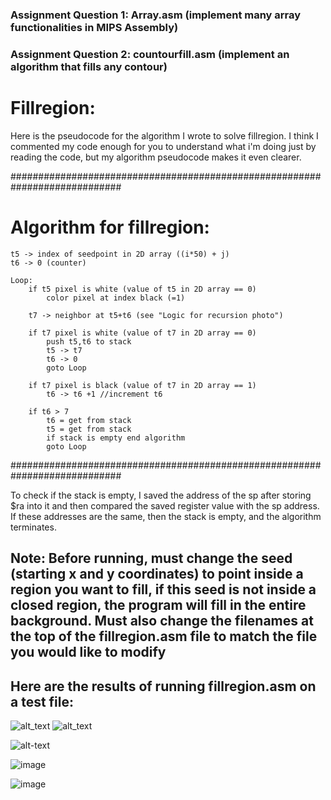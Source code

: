 ### Assignment Question 1: Array.asm (implement many array functionalities in MIPS Assembly)
### Assignment Question 2: countourfill.asm (implement an algorithm that fills any contour)

# Fillregion: 
Here is the pseudocode for the algorithm I wrote to solve fillregion. 
I think I commented my code enough for you to understand what i'm doing
just by reading the code, but my algorithm pseudocode makes it even clearer.

############################################################################
# Algorithm for fillregion:

``` 
t5 -> index of seedpoint in 2D array ((i*50) + j)
t6 -> 0 (counter)

Loop:
	if t5 pixel is white (value of t5 in 2D array == 0) 
		color pixel at index black (=1)
		
	t7 -> neighbor at t5+t6 (see "Logic for recursion photo")
		
	if t7 pixel is white (value of t7 in 2D array == 0)
		push t5,t6 to stack
		t5 -> t7
		t6 -> 0
		goto Loop
		
	if t7 pixel is black (value of t7 in 2D array == 1)
		t6 -> t6 +1	//increment t6
		
	if t6 > 7
		t6 = get from stack
		t5 = get from stack
		if stack is empty end algorithm
		goto Loop
```
		
############################################################################

To check if the stack is empty, I saved the address of the sp after storing $ra into it
and then compared the saved register value with the sp address. If these addresses are 
the same, then the stack is empty, and the algorithm terminates.

## Note: Before running, must change the seed (starting x and y coordinates) to point inside a region you want to fill, if this seed is not inside a closed region, the program will fill in the entire background. Must also change the filenames at the top of the fillregion.asm file to match the file you would like to modify

## Here are the results of running fillregion.asm on a test file:
![alt_text](https://user-images.githubusercontent.com/50206147/111051230-91ce4880-841f-11eb-81c1-ad84bad64ed4.png)
![alt_text](https://user-images.githubusercontent.com/50206147/111051235-985cc000-841f-11eb-9d77-661a63419647.png)

![alt-text](https://user-images.githubusercontent.com/50206147/111051372-87f91500-8420-11eb-9f9c-c8ef3da7b888.png)

![image](https://user-images.githubusercontent.com/50206147/111051386-a3fcb680-8420-11eb-8cae-767d9cb2dd4b.png)

![image](https://user-images.githubusercontent.com/50206147/111051389-a8c16a80-8420-11eb-9dbc-e0992db12fe1.png)



